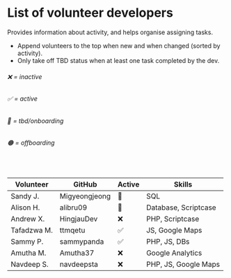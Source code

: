 # List of volunteer developers
Provides information about activity, and helps organise assigning tasks.
- Append volunteers to the top when new and when changed (sorted by activity).
- Only take off TBD status when at least one task completed by the dev.

###### ❌ = inactive
###### ✅ = active
###### 🔄 = tbd/onboarding
###### 🟠 = offboarding

<br>

| Volunteer   | GitHub        | Active | Skills                |
| ----------- | ------------- | ------ | --------------------- |
| Sandy J.    | Migyeongjeong | 🔄      | SQL                   |
| Alison   H. | alibru09      | 🔄      | Database, Scriptcase  |
| Andrew X.   | HingjauDev    | ❌      | PHP, Scriptcase       |
| Tafadzwa M. | ttmqetu       | ✅      | JS, Google Maps       |
| Sammy P.    | sammypanda    | ✅      | PHP, JS, DBs          |
| Amutha M.   | Amutha37      | ❌      | Google Analytics      |
| Navdeep S.  | navdeepsta    | ❌      | PHP, JS, Google Maps  |
